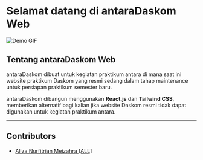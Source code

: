 # Selamat datang di antaraDaskom Web

![Demo GIF](https://github.com/Alizaaaja4/antaraWeb/blob/main/src/assets/dokumentasi.gif)

## Tentang antaraDaskom Web

antaraDaskom dibuat untuk kegiatan praktikum antara di mana saat ini website praktikum Daskom yang resmi sedang dalam tahap maintenance untuk persiapan praktikum semester baru.

antaraDaskom dibangun menggunakan **React.js** dan **Tailwind CSS**, memberikan alternatif bagi kalian jika website Daskom resmi tidak dapat digunakan untuk kegiatan praktikum antara.

---

## Contributors

- [Aliza Nurfitrian Meizahra [ALL]](https://porto-web-two.vercel.app/)


